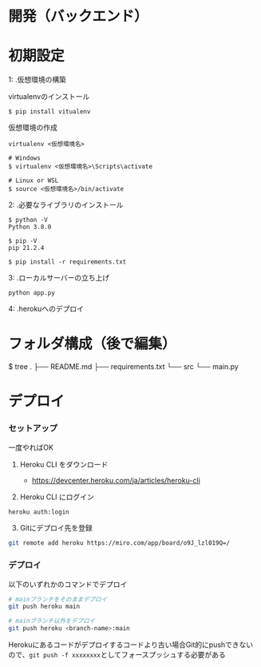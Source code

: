 # 開発（バックエンド）
# 初期設定
1: .仮想環境の構築

virtualenvのインストール
```
$ pip install vitualenv
```

仮想環境の作成
```
virtualenv <仮想環境名>
```
```
# Windows
$ virtualenv <仮想環境名>\Scripts\activate

# Linux or WSL
$ source <仮想環境名>/bin/activate
```
2: .必要なライブラリのインストール
```
$ python -V
Python 3.8.0

$ pip -V
pip 21.2.4
```
```
$ pip install -r requirements.txt
```

3: .ローカルサーバーの立ち上げ
```
python app.py
````
4: .herokuへのデプロイ




# フォルダ構成（後で編集）
$ tree
.
├── README.md
├── requirements.txt
└── src
    └── main.py


# デプロイ

### セットアップ
一度やればOK

1. Heroku CLI をダウンロード
    - https://devcenter.heroku.com/ja/articles/heroku-cli

2. Heroku CLI にログイン

```sh
heroku auth:login
```

3. Gitにデプロイ先を登録

```sh
git remote add heroku https://miro.com/app/board/o9J_lzl019Q=/
```

### デプロイ
以下のいずれかのコマンドでデプロイ

```sh
# mainブランチをそのままデプロイ
git push heroku main

# mainブランチ以外をデプロイ
git push heroku <branch-name>:main
```

Herokuにあるコードがデプロイするコードより古い場合Git的にpushできないので、`git push -f xxxxxxxx`としてフォースプッシュする必要がある
